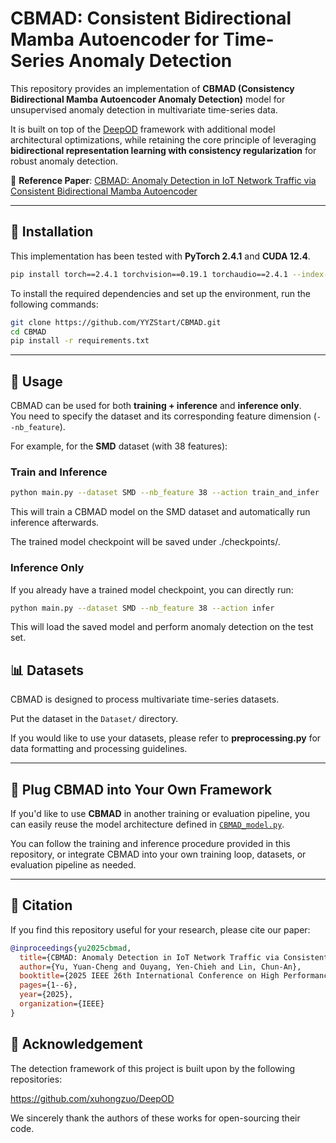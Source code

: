 
# CBMAD: Consistent Bidirectional Mamba Autoencoder for Time-Series Anomaly Detection

This repository provides an implementation of **CBMAD (Consistency Bidirectional Mamba Autoencoder Anomaly Detection)** model for unsupervised anomaly detection in multivariate time-series data.  

It is built on top of the [DeepOD](https://github.com/xuhongzuo/DeepOD) framework with additional model architectural optimizations, while retaining the core principle of leveraging **bidirectional representation learning with consistency regularization** for robust anomaly detection.


📄 **Reference Paper**: [CBMAD: Anomaly Detection in IoT Network Traffic via Consistent Bidirectional Mamba Autoencoder](https://ieeexplore.ieee.org/abstract/document/11038914)


---


## 🔧 Installation

This implementation has been tested with **PyTorch 2.4.1** and **CUDA 12.4**.

```bash
pip install torch==2.4.1 torchvision==0.19.1 torchaudio==2.4.1 --index-url https://download.pytorch.org/whl/cu124
````
To install the required dependencies and set up the environment, run the following commands:

```bash
git clone https://github.com/YYZStart/CBMAD.git
cd CBMAD
pip install -r requirements.txt
````

---

## 🚀 Usage

CBMAD can be used for both **training + inference** and **inference only**.  
You need to specify the dataset and its corresponding feature dimension (`--nb_feature`).  

For example, for the **SMD** dataset (with 38 features):  


### Train and Inference
```bash
python main.py --dataset SMD --nb_feature 38 --action train_and_infer
```

This will train a CBMAD model on the SMD dataset and automatically run inference afterwards.

The trained model checkpoint will be saved under ./checkpoints/.

### Inference Only

If you already have a trained model checkpoint, you can directly run:

```bash
python main.py --dataset SMD --nb_feature 38 --action infer
```

This will load the saved model and perform anomaly detection on the test set.


## 📊 Datasets

CBMAD is designed to process multivariate time-series datasets.

Put the dataset in the `Dataset/` directory.

If you would like to use your datasets, please refer to **preprocessing.py** for data formatting and processing guidelines.



---



## 🧩 Plug CBMAD into Your Own Framework

If you'd like to use **CBMAD** in another training or evaluation pipeline, you can easily reuse the model architecture defined in [`CBMAD_model.py`](./model/CBMAD_model.py).

You can follow the training and inference procedure provided in this repository, or integrate CBMAD into your own training loop, datasets, or evaluation pipeline as needed.

---


## 📎 Citation

If you find this repository useful for your research, please cite our paper:

```bibtex
@inproceedings{yu2025cbmad,
  title={CBMAD: Anomaly Detection in IoT Network Traffic via Consistent Bidirectional Mamba Autoencoder},
  author={Yu, Yuan-Cheng and Ouyang, Yen-Chieh and Lin, Chun-An},
  booktitle={2025 IEEE 26th International Conference on High Performance Switching and Routing (HPSR)},
  pages={1--6},
  year={2025},
  organization={IEEE}
}
```


## 🙏 Acknowledgement

The detection framework of this project is built upon by the following repositories:

https://github.com/xuhongzuo/DeepOD

We sincerely thank the authors of these works for open-sourcing their code.

